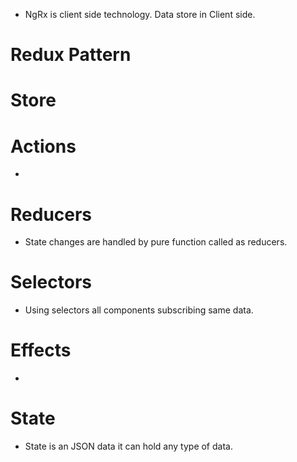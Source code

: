 - NgRx is client side technology. Data store in Client side.

# Redux Pattern

# Store

# Actions
- 
# Reducers
- State changes are handled by pure function called as reducers.
# Selectors
- Using selectors all components subscribing same data.

# Effects
- 

# State
- State is an JSON data it can hold any type of data.